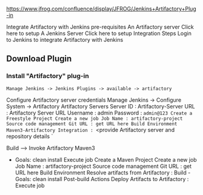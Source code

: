 https://www.jfrog.com/confluence/display/JFROG/Jenkins+Artifactory+Plug-in

Integrate Artifactory with Jenkins
pre-requisites
An Artifactory server Click here to setup
A Jenkins Server Click here to setup
Integration Steps
Login to Jenkins to integrate Artifactory with Jenkins

## Download Plugin
### Install "Artifactory" plug-in
```
Manage Jenkins -> Jenkins Plugins -> available -> artifactory
```
Configure Artifactory server credentials
Manage Jenkins -> Configure System -> Artifactory
Artifactory Servers
Server ID : Artifactory-Server
URL : Artifactory Server URL
Username : admin
Password : `admin@123
Create a Freestyle Project
Create a new job
Job Name : artifactory-project
Source code management
Git URL : get URL here
Build Environment
Maven3-Artifactory Integration : `<provide Artifactory server and repository details
`

Build --> Invoke Artifactory Maven3
- Goals: clean install
Execute job
Create a Maven Project
Create a new job
Job Name : artifactory-project
Source code management
Git URL : get URL here
Build Environment
Resolve artifacts from Artifactory : <provide Artifactory server and repository details>
Build - Goals: clean install
Post-build Actions
Deploy Artifacts to Artifactory : <provide Artifactory server and repository details>
Execute job
